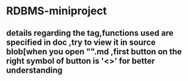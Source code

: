 # RDBMS-miniproject
## details regarding the tag,functions used are specified in doc ,try to view it in source blob[when you open "".md ,first button on the right symbol of button is '<>' for better understanding
